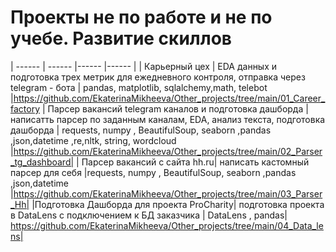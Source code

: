 # Проекты не по работе и не по учебе. Развитие скиллов


| ------ | ------ |------ |------ |
| Карьерный цех | EDA  данных и подготовка трех метрик для ежедневного контроля, отправка через telegram - бота | pandas, matplotlib, sqlalchemy,math, telebot |https://github.com/EkaterinaMikheeva/Other_projects/tree/main/01_Career_factory
| Парсер вакансий telegram каналов и подготовка дашборда  | написатть парсер по заданным каналам, EDA, анализ текста, подготовка дашборда  | requests, numpy , BeautifulSoup, seaborn ,pandas ,json,datetime ,re,nltk, string, wordcloud |https://github.com/EkaterinaMikheeva/Other_projects/tree/main/02_Parser_tg_dashboard|
| Парсер вакансий с сайта hh.ru| написать кастомный парсер для себя |requests, numpy , BeautifulSoup, seaborn ,pandas ,json,datetime |https://github.com/EkaterinaMikheeva/Other_projects/tree/main/03_Parser_Hh|
|Подготовка Дашборда для проекта ProCharity| подготовка проекта в DataLens  с подключением к БД заказчика | DataLens , pandas| https://github.com/EkaterinaMikheeva/Other_projects/tree/main/04_Data_lens|